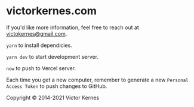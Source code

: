 # victorkernes.com

If you'd like more information, feel free to reach out at victokernes@gmail.com.


`yarn` to install dependicies.

`yarn dev` to start development server.

`now` to push to Vercel server.

Each time you get a new computer, remember to generate a new `Personal Access Token` to push changes to GitHub.

Copyright © 2014-2021 Victor Kernes
